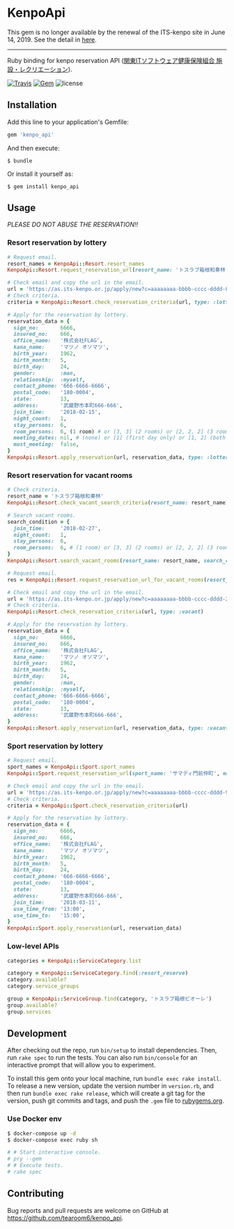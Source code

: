 # KenpoApi

This gem is no longer available by the renewal of the ITS-kenpo site in June 14, 2019.
See the detail in [here](https://github.com/tearoom6/kenpo_api/issues/7).

---

Ruby binding for kenpo reservation API ([関東ITソフトウェア健康保険組合 施設・レクリエーション](https://as.its-kenpo.or.jp/)).

[![Travis](https://img.shields.io/travis/tearoom6/kenpo_api.svg)](https://travis-ci.org/tearoom6/kenpo_api)
[![Gem](https://img.shields.io/gem/dtv/kenpo_api.svg)](https://rubygems.org/gems/kenpo_api)
![license](https://img.shields.io/github/license/tearoom6/kenpo_api.svg)

## Installation

Add this line to your application's Gemfile:

```ruby
gem 'kenpo_api'
```

And then execute:

    $ bundle

Or install it yourself as:

    $ gem install kenpo_api

## Usage

*PLEASE DO NOT ABUSE THE RESERVATION!!*

### Resort reservation by lottery

```ruby
# Request email.
resort_names = KenpoApi::Resort.resort_names
KenpoApi::Resort.request_reservation_url(resort_name: 'トスラブ箱根和奏林', email: 'matsuno_osomatsu@example.com')

# Check email and copy the url in the email.
url = 'https://as.its-kenpo.or.jp/apply/new?c=aaaaaaaa-bbbb-cccc-dddd-012345678901'
# Check criteria.
criteria = KenpoApi::Resort.check_reservation_criteria(url, type: :lottery)

# Apply for the reservation by lottery.
reservation_data = {
  sign_no:       6666,
  insured_no:    666,
  office_name:   '株式会社FLAG',
  kana_name:     'マツノ オソマツ',
  birth_year:    1962,
  birth_month:   5,
  birth_day:     24,
  gender:        :man,
  relationship:  :myself,
  contact_phone: '666-6666-6666',
  postal_code:   '180-0004',
  state:         13,
  address:       '武蔵野市本町666-666',
  join_time:     '2018-02-15',
  night_count:   1,
  stay_persons:  6,
  room_persons:  6, (1 room) # or [3, 3] (2 rooms) or [2, 2, 2] (3 rooms) ...
  meeting_dates: nil, # (none) or [1] (first day only) or [1, 2] (both days) ...
  must_meeting:  false,
}
KenpoApi::Resort.apply_reservation(url, reservation_data, type: :lottery)
```

### Resort reservation for vacant rooms

```ruby
# Check criteria.
resort_name = 'トスラブ箱根和奏林'
KenpoApi::Resort.check_vacant_search_criteria(resort_name: resort_name)

# Search vacant rooms.
search_condition = {
  join_time:     '2018-02-27',
  night_count:   1,
  stay_persons:  6,
  room_persons:  6, # (1 room) or [3, 3] (2 rooms) or [2, 2, 2] (3 rooms) ...
}
KenpoApi::Resort.search_vacant_rooms(resort_name: resort_name, search_condition: search_condition)

# Request email.
res = KenpoApi::Resort.request_reservation_url_for_vacant_rooms(resort_name: resort_name, search_condition: search_condition, vacant_room_id: 525968, email: 'matsuno_osomatsu@example.com')

# Check email and copy the url in the email.
url = 'https://as.its-kenpo.or.jp/apply/new?c=aaaaaaaa-bbbb-cccc-dddd-234567890123'
# Check criteria.
KenpoApi::Resort.check_reservation_criteria(url, type: :vacant)

# Apply for the reservation by lottery.
reservation_data = {
  sign_no:       6666,
  insured_no:    666,
  office_name:   '株式会社FLAG',
  kana_name:     'マツノ オソマツ',
  birth_year:    1962,
  birth_month:   5,
  birth_day:     24,
  gender:        :man,
  relationship:  :myself,
  contact_phone: '666-6666-6666',
  postal_code:   '180-0004',
  state:         13,
  address:       '武蔵野市本町666-666',
}
KenpoApi::Resort.apply_reservation(url, reservation_data, type: :vacant)
```

### Sport reservation by lottery

```ruby
# Request email.
sport_names = KenpoApi::Sport.sport_names
KenpoApi::Sport.request_reservation_url(sport_name: 'サマディ門前仲町', email: 'matsuno_osomatsu@example.com')

# Check email and copy the url in the email.
url = 'https://as.its-kenpo.or.jp/apply/new?c=aaaaaaaa-bbbb-cccc-dddd-901234567890'
# Check criteria.
criteria = KenpoApi::Sport.check_reservation_criteria(url)

# Apply for the reservation by lottery.
reservation_data = {
  sign_no:       6666,
  insured_no:    666,
  office_name:   '株式会社FLAG',
  kana_name:     'マツノ オソマツ',
  birth_year:    1962,
  birth_month:   5,
  birth_day:     24,
  contact_phone: '666-6666-6666',
  postal_code:   '180-0004',
  state:         13,
  address:       '武蔵野市本町666-666',
  join_time:     '2018-03-11',
  use_time_from: '13:00',
  use_time_to:   '15:00',
}
KenpoApi::Sport.apply_reservation(url, reservation_data)
```

### Low-level APIs

```ruby
categories = KenpoApi::ServiceCategory.list

category = KenpoApi::ServiceCategory.find(:resort_reserve)
category.available?
category.service_groups

group = KenpoApi::ServiceGroup.find(category, 'トスラブ箱根ビオーレ')
group.available?
group.services
```


## Development

After checking out the repo, run `bin/setup` to install dependencies. Then, run `rake spec` to run the tests. You can also run `bin/console` for an interactive prompt that will allow you to experiment.

To install this gem onto your local machine, run `bundle exec rake install`. To release a new version, update the version number in `version.rb`, and then run `bundle exec rake release`, which will create a git tag for the version, push git commits and tags, and push the `.gem` file to [rubygems.org](https://rubygems.org).

### Use Docker env

```sh
$ docker-compose up -d
$ docker-compose exec ruby sh

# # Start interactive console.
# pry --gem
# # Execute tests.
# rake spec
```

## Contributing

Bug reports and pull requests are welcome on GitHub at https://github.com/tearoom6/kenpo_api.

